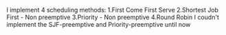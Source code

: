 I implement 4 scheduling methods:
1.First Come First Serve
2.Shortest Job First - Non preemptive
3.Priority - Non preemptive
4.Round Robin
I coudn't implement the SJF-preemptive and Priority-preemptive until now
